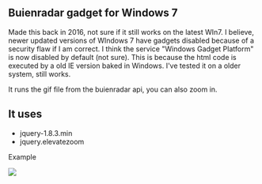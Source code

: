 ## Buienradar gadget for Windows 7

Made this back in 2016, not sure if it still works on the latest WIn7. I believe, newer updated versions of WIndows 7 have gadgets disabled because of a security flaw if I am correct.
I think the service "Windows Gadget Platform" is now disabled by default (not sure). This is because the html code is executed by a old IE version baked in Windows.
I've tested it on a older system, still works.

It runs the gif file from the buienradar api, you can also zoom in. 

## It uses

* jquery-1.8.3.min
* jquery.elevatezoom

Example

![](https://github.com/StackerDEV/buienradar_win7_gadget/blob/master/example.png)